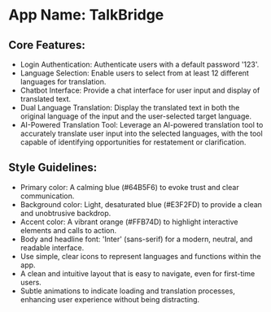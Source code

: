 # **App Name**: TalkBridge

## Core Features:

- Login Authentication: Authenticate users with a default password '123'.
- Language Selection: Enable users to select from at least 12 different languages for translation.
- Chatbot Interface: Provide a chat interface for user input and display of translated text.
- Dual Language Translation: Display the translated text in both the original language of the input and the user-selected target language.
- AI-Powered Translation Tool: Leverage an AI-powered translation tool to accurately translate user input into the selected languages, with the tool capable of identifying opportunities for restatement or clarification.

## Style Guidelines:

- Primary color: A calming blue (#64B5F6) to evoke trust and clear communication.
- Background color: Light, desaturated blue (#E3F2FD) to provide a clean and unobtrusive backdrop.
- Accent color: A vibrant orange (#FFB74D) to highlight interactive elements and calls to action.
- Body and headline font: 'Inter' (sans-serif) for a modern, neutral, and readable interface.
- Use simple, clear icons to represent languages and functions within the app.
- A clean and intuitive layout that is easy to navigate, even for first-time users.
- Subtle animations to indicate loading and translation processes, enhancing user experience without being distracting.